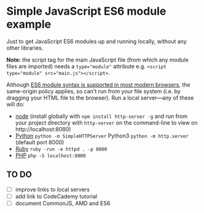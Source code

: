 # Simple JavaScript ES6 module example

Just to get JavaScript ES6 modules up and running locally, without any other libraries.

**Note:** the script tag for the main JavaScript file (from which any module files are imported) needs a `type="module"` attribute e.g. `<script type="module" src="main.js"></script>`.

Although [ES6 module syntax is supported in most modern browsers](https://www.caniuse.com/#feat=es6-module), the same-origin policy applies, so can't run from your file system (i.e. by dragging your HTML file to the browser). Run a local server—any of these will do:

- [node](https://www.npmjs.com/package/http-server) (install globally with `npm install http-server -g` and run from your project directory with `http-server` on the command-line to view on http://localhost:8080)
- [Python](https://sweetme.at/2013/08/21/simple-local-http-server-with-python/) `python -m SimpleHTTPServer` Python3 `python -m http.server` (default port 8000)
- [Ruby](https://sweetme.at/2013/08/28/simple-local-http-server-with-ruby/) `ruby -run -e httpd . -p 8000`
- [PHP](https://secure.php.net/manual/en/features.commandline.webserver.php) `php -S localhost:8000`

## TO DO

- [ ] improve links to local servers
- [ ] add link to CodeCademy tutorial
- [ ] document CommonJS, AMD and ES6
